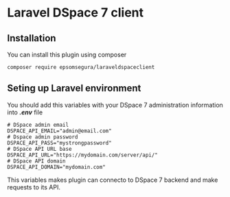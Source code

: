 # Laravel DSpace 7 client

## Installation
You can install this plugin using composer
~~~
composer require epsomsegura/laraveldspaceclient
~~~

## Seting up Laravel environment
You should add this variables with your DSpace 7 administration information into ***.env*** file
~~~
# DSpace admin email
DSPACE_API_EMAIL="admin@email.com"
# Dspace admin password
DSPACE_API_PASS="mystrongpassword"
# DSpace API URL base
DSPACE_API_URL="https://mydomain.com/server/api/"
# DSpace API domain
DSPACE_API_DOMAIN="mydomain.com"
~~~
This variables makes plugin can connecto to DSpace 7 backend and make requests to its API.